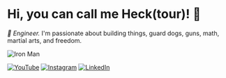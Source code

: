 # Hi, you can call me Heck(tour)! 👋

*🦅 Engineer.* I'm passionate about building things, guard dogs, guns, math, martial arts, and freedom.

![Iron Man](https://media.giphy.com/media/3lvqNXheb679S/giphy.gif)


[![YouTube](https://img.shields.io/badge/-YouTube-red?style=for-the-badge&logo=youtube)](https://www.youtube.com/@thehecktour)
[![Instagram](https://img.shields.io/badge/-Instagram-purple?style=for-the-badge&logo=instagram)](https://www.instagram.com/thehecktour)
[![LinkedIn](https://img.shields.io/badge/-LinkedIn-blue?style=for-the-badge&logo=linkedin)](https://www.linkedin.com/in/thehecktour)
